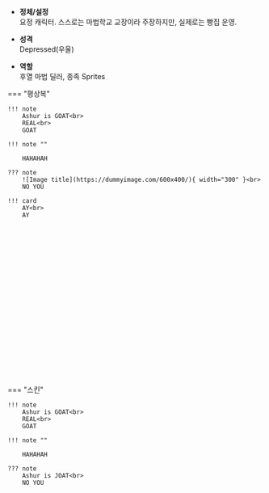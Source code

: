 
- **정체/설정**  
  요정 캐릭터. 스스로는 마법학교 교장이라 주장하지만, 실제로는 빵집 운영.

- **성격**  
  Depressed(우울)

- **역할**  
  후열 마법 딜러, 종족 Sprites

=== "평상복"

    !!! note
        Ashur is GOAT<br>
        REAL<br>
        GOAT

    !!! note ""

        HAHAHAH

    ??? note
        ![Image title](https://dummyimage.com/600x400/){ width="300" }<br>
        NO YOU

    !!! card 
        AY<br>
        AY

<script src="https://vitamink1.github.io/mkdocs-test/javascripts/spine-player.min.js"></script>
<link rel="stylesheet" href="https://vitamink1.github.io/mkdocs-test/css/spine-player.css" />
<div id="player-container" style="width: 240px; height: 300px;"></div>
<script>
// Load Spine data from the assets folder (docs/assets/spine/standing)
new spine.SpinePlayer("player-container", {
    skelUrl: "https://vitamink1.github.io/mkdocs-test/assets/spine/standing/Ashur.skel",
    atlasUrl: "https://vitamink1.github.io/mkdocs-test/assets/spine/standing/Ashur.atlas",
    backgroundColor: "2f353a",
    alpha: false,
    preserveDrawingBuffer:true,
    skin: "Normal",
});
</script>

=== "스킨"

    !!! note
        Ashur is GOAT<br>
        REAL<br>
        GOAT

    !!! note ""

        HAHAHAH

    ??? note
        Ashur is JOAT<br>
        NO YOU